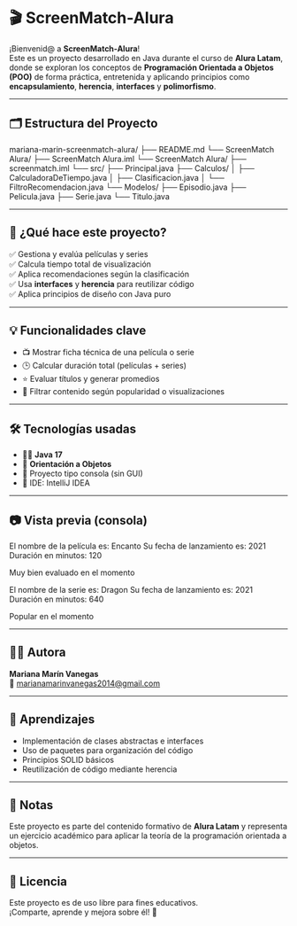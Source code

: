 # 🎬 ScreenMatch-Alura

¡Bienvenid@ a **ScreenMatch-Alura**!  
Este es un proyecto desarrollado en Java durante el curso de **Alura Latam**, donde se exploran los conceptos de **Programación Orientada a Objetos (POO)** de forma práctica, entretenida y aplicando principios como **encapsulamiento**, **herencia**, **interfaces** y **polimorfismo**.

---

## 🗂️ Estructura del Proyecto

mariana-marin-screenmatch-alura/
├── README.md
└── ScreenMatch Alura/
    ├── ScreenMatch Alura.iml
    └── ScreenMatch Alura/
        ├── screenmatch.iml
        └── src/
            ├── Principal.java
            ├── Calculos/
            │   ├── CalculadoraDeTiempo.java
            │   ├── Clasificacion.java
            │   └── FiltroRecomendacion.java
            └── Modelos/
                ├── Episodio.java
                ├── Pelicula.java
                ├── Serie.java
                └── Titulo.java


---

## 🚀 ¿Qué hace este proyecto?

✅ Gestiona y evalúa películas y series  
✅ Calcula tiempo total de visualización  
✅ Aplica recomendaciones según la clasificación  
✅ Usa **interfaces** y **herencia** para reutilizar código  
✅ Aplica principios de diseño con Java puro

---

## 💡 Funcionalidades clave

- 📺 Mostrar ficha técnica de una película o serie
- 🕒 Calcular duración total (películas + series)
- ⭐ Evaluar títulos y generar promedios
- 🎯 Filtrar contenido según popularidad o visualizaciones

---

## 🛠️ Tecnologías usadas

- 👩‍💻 **Java 17**
- 🧱 **Orientación a Objetos**
- 🧪 Proyecto tipo consola (sin GUI)
- 🧩 IDE: IntelliJ IDEA

---

## 📷 Vista previa (consola)

El nombre de la película es: Encanto
Su fecha de lanzamiento es: 2021
Duración en minutos: 120

Muy bien evaluado en el momento

El nombre de la serie es: Dragon
Su fecha de lanzamiento es: 2021
Duración en minutos: 640

Popular en el momento


---

## 🙋‍♀️ Autora

**Mariana Marín Vanegas**  
📧 marianamarinvanegas2014@gmail.com

---

## 🧠 Aprendizajes

- Implementación de clases abstractas e interfaces  
- Uso de paquetes para organización del código  
- Principios SOLID básicos  
- Reutilización de código mediante herencia

---

## 📌 Notas

Este proyecto es parte del contenido formativo de **Alura Latam** y representa un ejercicio académico para aplicar la teoría de la programación orientada a objetos.

---

## 📎 Licencia

Este proyecto es de uso libre para fines educativos.  
¡Comparte, aprende y mejora sobre él! 🚀



